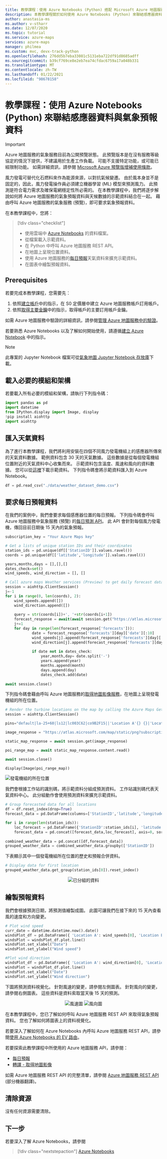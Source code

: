 ```yaml
---
title: 教學課程：使用 Azure Notebooks (Python) 搭配 Microsoft Azure 地圖服務來聯結感應器資料與氣象預報資料
description: 本教學課程關於如何使用 Azure Notebooks (Python) 來聯結感應器資料與得自 Microsoft Azure 地圖服務氣象服務的氣象預報資料。
author: anastasia-ms
ms.author: v-stharr
ms.date: 12/07/2020
ms.topic: tutorial
ms.service: azure-maps
services: azure-maps
manager: philmea
ms.custom: mvc, devx-track-python
ms.openlocfilehash: 276dd5b7eba33081c5131eba722df91d8685adff
ms.sourcegitcommit: b39cf769ce8e2eb7ea74cfdac6759a17a048b331
ms.translationtype: MT
ms.contentlocale: zh-TW
ms.lasthandoff: 01/22/2021
ms.locfileid: "98678158"
---
```

# <a name="tutorial-join-sensor-data-with-weather-forecast-data-by-using-azure-notebooks-python"></a>教學課程：使用 Azure Notebooks (Python) 來聯結感應器資料與氣象預報資料

> [!IMPORTANT]
> Azure 地圖服務的氣象服務目前為公開預覽狀態。
> 此預覽版本是在沒有服務等級協定的情況下提供，不建議用於生產工作負載。 可能不支援特定功能，或可能已經限制功能。 如需詳細資訊，請參閱 [Microsoft Azure 預覽版增補使用條款](https://azure.microsoft.com/support/legal/preview-supplemental-terms/)。

風力發電可替代化石燃料來作為能源來源，以對抗氣候變遷。 由於風本身並不是固定的，因此，風力發電操作員必須建立機器學習 (ML) 模型來預測風力。 此預測是符合電力需求及確保電網穩定性所必需的。 在本教學課程中，我們將逐步解說如何將 Azure 地圖服務的氣象預報資料與天候數據的示範資料結合在一起。 藉由呼叫 Azure 地圖服務的氣象服務 (預覽)，即可要求氣象預報資料。

在本教學課程中，您將：

> [!div class="checklist"]
> * 使用雲端中 [Azure Notebooks](https://notebooks.azure.com) 的資料檔案。
> * 從檔案載入示範資料。
> * 在 Python 中呼叫 Azure 地圖服務 REST API。
> * 在地圖上呈現位置資料。
> * 使用 Azure 地圖服務的[每日預報](/rest/api/maps/weather/getdailyforecastpreview)天氣資料來擴充示範資料。
> * 在圖表中繪製預報資料。


## <a name="prerequisites"></a>Prerequisites

若要完成本教學課程，您需要先：

1. 依照[建立帳戶](quick-demo-map-app.md#create-an-azure-maps-account)中的指示，在 S0 定價層中建立 Azure 地圖服務帳戶訂用帳戶。
2. 依照[取得主要金鑰](quick-demo-map-app.md#get-the-primary-key-for-your-account)中的指示，取得帳戶的主要訂用帳戶金鑰。


如需 Azure 地圖服務中驗證的詳細資訊，請參閱[管理 Azure 地圖服務中的驗證](./how-to-manage-authentication.md)。

若要熟悉 Azure Notebooks 以及了解如何開始使用，請遵循[建立 Azure Notebook](./tutorial-ev-routing.md#create-an-azure-notebooks-project) 中的指示。

> [!Note]
> 此專案的 Jupyter Notebook 檔案可從[氣象地圖 Jupyter Notebook 存放庫](https://github.com/Azure-Samples/Azure-Maps-Jupyter-Notebook/tree/master/AzureMapsJupyterSamples/Tutorials/Analyze%20Weather%20Data)下載。

## <a name="load-the-required-modules-and-frameworks"></a>載入必要的模組和架構

若要載入所有必要的模組和架構，請執行下列指令碼：

```python
import pandas as pd
import datetime
from IPython.display import Image, display
!pip install aiohttp
import aiohttp
```

## <a name="import-weather-data"></a>匯入天氣資料

為了進行本教學課程，我們將利用安裝在四個不同風力發電機組上的感應器所傳來的天氣資料數據。 範例資料包含 30 天的天氣數據。 這些數據是從每個發電機組位置附近的天氣資料中心收集而來。 示範資料包含溫度、風速和風向的資料數據。 您可以從[這裡](https://github.com/Azure-Samples/Azure-Maps-Jupyter-Notebook/tree/master/AzureMapsJupyterSamples/Tutorials/Analyze%20Weather%20Data/data)下載示範資料。 下列指令碼會將示範資料匯入到 Azure Notebook。

```python
df = pd.read_csv("./data/weather_dataset_demo.csv")
```

## <a name="request-daily-forecast-data"></a>要求每日預報資料

在我們的案例中，我們會要求每個感應器位置的每日預報。 下列指令碼會呼叫 Azure 地圖服務中氣象服務 (預覽) 的[每日預測 API](/rest/api/maps/weather/getdailyforecastpreview)。 此 API 會針對每個風力發電機，傳回目前日期後 15 天內的氣象預報。


```python
subscription_key = "Your Azure Maps key"

# Get a lists of unique station IDs and their coordinates 
station_ids = pd.unique(df[['StationID']].values.ravel())
coords = pd.unique(df[['latitude','longitude']].values.ravel())

years,months,days = [],[],[]
dates_check=set()
wind_speeds, wind_direction = [], []

# Call azure maps Weather services (Preview) to get daily forecast data for 15 days from current date
session = aiohttp.ClientSession()
j=-1
for i in range(0, len(coords), 2):
    wind_speeds.append([])
    wind_direction.append([])
    
    query = str(coords[i])+', '+str(coords[i+1])
    forecast_response = await(await session.get("https://atlas.microsoft.com/weather/forecast/daily/json?query={}&api-version=1.0&subscription-key={}&duration=15".format(query, subscription_key))).json()
    j+=1
    for day in range(len(forecast_response['forecasts'])):
            date = forecast_response['forecasts'][day]['date'][:10]
            wind_speeds[j].append(forecast_response['forecasts'][day]['day']['wind']['speed']['value'])
            wind_direction[j].append(forecast_response['forecasts'][day]['day']['windGust']['direction']['degrees'])
            
            if date not in dates_check:
                year,month,day= date.split('-')
                years.append(year)
                months.append(month)
                days.append(day)
                dates_check.add(date)
            
await session.close()
```

下列指令碼會藉由呼叫 Azure 地圖服務的[取得地圖影像服務](/rest/api/maps/render/getmapimage)，在地圖上呈現發電機組的所在位置。

```python
# Render the turbine locations on the map by calling the Azure Maps Get Map Image service
session = aiohttp.ClientSession()

pins="default|la-25+60|ls12|lc003C62|co9B2F15||'Location A'{} {}|'Location B'{} {}|'Location C'{} {}|'Location D'{} {}".format(coords[1],coords[0],coords[3],coords[2],coords[5],coords[4], coords[7],coords[6])

image_response = "https://atlas.microsoft.com/map/static/png?subscription-key={}&api-version=1.0&layer=basic&style=main&zoom=6&center={},{}&pins={}".format(subscription_key,coords[7],coords[6],pins)

static_map_response = await session.get(image_response)

poi_range_map = await static_map_response.content.read()

await session.close()

display(Image(poi_range_map))
```

![發電機組的所在位置](./media/weather-service-tutorial/location-map.png)


我們會根據工作站的識別碼，將示範資料分組成預測資料。 工作站識別碼代表天氣資料中心。 此分組動作會使用預測資料來擴充示範資料。

```python
# Group forecasted data for all locations
df = df.reset_index(drop=True)
forecast_data = pd.DataFrame(columns=['StationID','latitude','longitude','Year','Month','Day','DryBulbCelsius','WetBulbFarenheit','WetBulbCelsius','DewPointFarenheit','DewPointCelsius','RelativeHumidity','WindSpeed','WindDirection'])

for i in range(len(station_ids)):
    loc_forecast = pd.DataFrame({'StationID':station_ids[i], 'latitude':coords[0], 'longitude':coords[1], 'Year':years, 'Month':months, 'Day':days, 'WindSpeed':wind_speeds[i], 'WindDirection':wind_direction[i]})
    forecast_data = pd.concat([forecast_data,loc_forecast], axis=0, sort=False)
    
combined_weather_data = pd.concat([df,forecast_data])
grouped_weather_data = combined_weather_data.groupby(['StationID'])
```

下表顯示其中一個發電機組所在位置的歷史和預報合併資料。

```python
# Display data for first location
grouped_weather_data.get_group(station_ids[0]).reset_index()
```

<center>

![已分組的資料](./media/weather-service-tutorial/grouped-data.png)</center>

## <a name="plot-forecast-data"></a>繪製預報資料

我們會根據預測日期，將預測值繪製成圖。 此圖可讓我們在接下來的 15 天內查看風的速度和方向變更。

```python
# Plot wind speed
curr_date = datetime.datetime.now().date()
windsPlot_df = pd.DataFrame({ 'Location A': wind_speeds[0], 'Location B': wind_speeds[1], 'Location C': wind_speeds[2], 'Location D': wind_speeds[3]}, index=pd.date_range(curr_date,periods=15))
windsPlot = windsPlot_df.plot.line()
windsPlot.set_xlabel("Date")
windsPlot.set_ylabel("Wind speed")
```

```python
#Plot wind direction 
windsPlot_df = pd.DataFrame({ 'Location A': wind_direction[0], 'Location B': wind_direction[1], 'Location C': wind_direction[2], 'Location D': wind_direction[3]}, index=pd.date_range(curr_date,periods=15))
windsPlot = windsPlot_df.plot.line()
windsPlot.set_xlabel("Date")
windsPlot.set_ylabel("Wind direction")
```

下圖將預測資料視覺化。 針對風速的變更，請參閱左側圖表。 針對風向的變更，請參閱右側圖表。 這些資料是資料索取當天後 15 天的預測。

<center>

![風速圖](./media/weather-service-tutorial/speed-date-plot.png) ![風向圖](./media/weather-service-tutorial/direction-date-plot.png)</center>

在本教學課程中，您已了解如何呼叫 Azure 地圖服務 REST API 來取得氣象預報資料。 您也了解如何將圖表上的資料視覺化。

若要深入了解如何在 Azure Notebooks 內呼叫 Azure 地圖服務 REST API，請參閱[使用 Azure Notebooks 的 EV 路由](./tutorial-ev-routing.md)。

若要探索此教學課程中所使用的 Azure 地圖服務 API，請參閱：

* [每日預報](/rest/api/maps/weather/getdailyforecastpreview)
* [轉譯 - 取得地圖影像](/rest/api/maps/render/getmapimage)

如需 Azure 地圖服務 REST API 的完整清單，請參閱 [Azure 地圖服務 REST API](./consumption-model.md) \(部分機器翻譯\)。

## <a name="clean-up-resources"></a>清除資源

沒有任何資源需要清除。

## <a name="next-steps"></a>下一步

若要深入了解 Azure Notebooks，請參閱

> [!div class="nextstepaction"]
> [Azure Notebooks](https://notebooks.azure.com)